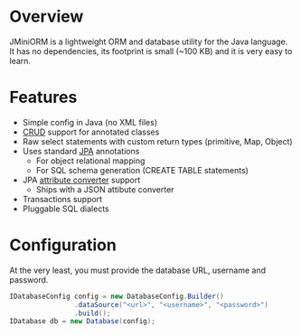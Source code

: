 # Overview
JMiniORM is a lightweight ORM and database utility for the Java language. It has no dependencies, its footprint is small (~100 KB) and it is very easy to learn.

# Features
* Simple config in Java (no XML files)
* [CRUD](https://en.wikipedia.org/wiki/Create,_read,_update_and_delete) support for annotated classes
* Raw select statements with custom return types (primitive, Map, Object)
* Uses standard [JPA](https://en.wikipedia.org/wiki/Java_Persistence_API) annotations
    * For object relational mapping
    * For SQL schema generation (CREATE TABLE statements)
* JPA [attribute converter](https://docs.oracle.com/javaee/7/api/javax/persistence/AttributeConverter.html) support
    * Ships with a JSON attibute converter    
* Transactions support
* Pluggable SQL dialects

# Configuration
At the very least, you must provide the database URL, username and password.
``` java
IDatabaseConfig config = new DatabaseConfig.Builder()
                .dataSource("<url>", "<username>", "<password>")
                .build();
IDatabase db = new Database(config);
```